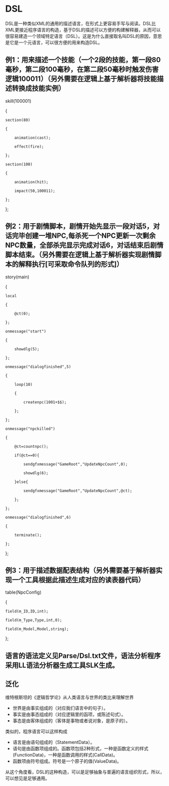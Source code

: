 # DSL
DSL是一种类似XML的通用的描述语言，在形式上更容易手写与阅读。DSL比XML更接近程序语言的构造，基于DSL的描述可以方便的构建解释器，从而可以很容易建造一个领域特定语言（DSL）。这是为什么直接取名叫DSL的原因，意思是它是一个元语言，可以很方便的用来构造DSL。

## 例1：用来描述一个技能（一个2段的技能，第一段80毫秒，第二段100毫秒，在第二段50毫秒时触发伤害逻辑100011）（另外需要在逻辑上基于解析器将技能描述转换成技能实例）

skill(100001)

{

	section(80)
	
	{
	
		animation(cast);
		
		effect(fire);
		
	};
	
	section(100)
	
	{
	
		animation(hit);
		
		impact(50,100011);
		
	};
	
};

## 例2：用于剧情脚本，剧情开始先显示一段对话5，对话完毕创建一堆NPC,每杀死一个NPC更新一次剩余NPC数量，全部杀完显示完成对话6，对话结束后剧情脚本结束。（另外需要在逻辑上基于解析器实现剧情脚本的解释执行[可采取命令队列的形式]）

story(main)

{

	local
	
	{
	
		@ct(0);
		
	};
	
	onmessage("start")
	
	{
	
		showdlg(5);
		
	};
	
	onmessage("dialogfinished",5)
	
	{
	
		loop(10)
		
		{
		
			createnpc(1001+$$);
			
		};
		
	};
	
	onmessage("npckilled")
	
	{
	
		@ct=countnpc();
		
		if(@ct==0){
		
			sendgfxmessage("GameRoot","UpdateNpcCount",0);
			
			showdlg(6);
			
		}else{
		
			sendgfxmessage("GameRoot","UpdateNpcCount",@ct);
			
		};
		
	};
	
	onmessage("dialogfinished",6)
	
	{
	
		terminate();
		
	};
	
};

## 例3：用于描述数据配表结构（另外需要基于解析器实现一个工具根据此描述生成对应的读表器代码）

table(NpcConfig)

{

	field(m_ID,ID,int);
	
	field(m_Type,Type,int,0);
	
	field(m_Model,Model,string);
	
};


## 语言的语法定义见Parse/Dsl.txt文件，语法分析程序采用LL语法分析器生成工具SLK生成。


## 泛化
维特根斯坦的《逻辑哲学论》从人类语言与世界的类比来理解世界
- 世界是由事实组成的（对应我们语言中的句子）。
- 事实是由事态组成的（对应逻辑里的函项，或陈述句式）。
- 事态是由客体组成的（客体是事物或者说对象，是原子的）。


类似的，程序语言可以这样构成
- 语言是由语句组成的（StatementData）。
- 语句是由函数项组成的。函数项包括2种形式，一种是函数定义的样式(FunctionData)，一种是函数调用的样式(CallData)。
- 函数项由符号组成。符号是一个原子的值(ValueData)。


从这个角度看，DSL的这种构造，可以是足够抽象与普遍的语言组织形式，所以，可以想见是足够通用。
